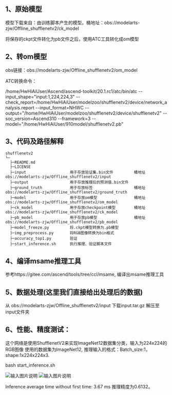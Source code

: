 ## 1、原始模型
模型下载来自：由训练脚本产生的模型。桶地址：obs://modelarts-zjw/Offline_shufflenetv2/ck_model

将保存的ckpt文件转化为pb文件之后，使用ATC工具转化成om模型

## 2、转om模型
obs链接：obs://modelarts-zjw/Offline_shufflenetv2/om_model

ATC转换命令：

/home/HwHiAiUser/Ascend/ascend-toolkit/20.1.rc1/atc/bin/atc --input_shape="input:1,224,224,3" --check_report=/home/HwHiAiUser/modelzoo/shufflenetv2/device/network_analysis.report --input_format=NHWC --output="/home/HwHiAiUser/modelzoo/shufflenetv2/device/shufflenetv2" --soc_version=Ascend310 --framework=3 --model="/home/HwHiAiUser/910model/shufflenetv2.pb" 

## 3、代码及路径解释

```
shufflenetv2
└─
  ├─README.md
  ├─LICENSE  
  ├─input                   用于存放验证集.bin文件         桶地址 obs://modelarts-zjw/Offline_shufflenetv2/input
  ├─output                  用于存放推理后的预测值.bin文件
  ├─ground_truth            用于存放标签                  桶地址 obs://modelarts-zjw/Offline_shufflenetv2/ground_truth
  ├─model                   用于存放om模型                桶地址 obs://modelarts-zjw/Offline_shufflenetv2/om_model
  ├─ck_model                用于存放checkpoint模型        桶地址 obs://modelarts-zjw/Offline_shufflenetv2/ck_model
  ├─pb_model                用于存放pb模型                桶地址 obs://modelarts-zjw/Offline_shufflenetv2/pb_model
  ├─model_freeze.py         将.ckpt模型转换为.pb模型
  ├─img_preprocess.py       将RGB图像转换为bin格式
  ├─accuracy_top1.py        验证
  ├─start_inference.sh      执行推理、验证脚本文件
```


## 4、编译msame推理工具
参考https://gitee.com/ascend/tools/tree/ccl/msame, 编译出msame推理工具

## 5、数据处理(这里我们直接给出处理后的数据)

从 obs://modelarts-zjw/Offline_shufflenetv2/input 下载input.tar.gz 解压至input文件夹


## 6、性能、精度测试：
这个网络是使用ShufflenetV2来实现ImageNet12数据集分类，输入为224x224的RGB图像
使用的数据集为ImageNet12, 推理输入的格式：Batch_size:1，shape:1x224x224x3.

bash start_inference.sh

![输入图片说明](https://images.gitee.com/uploads/images/2021/0120/130705_b34cb743_8511959.png "屏幕截图.png")
![输入图片说明](https://images.gitee.com/uploads/images/2021/0120/114335_932bdda0_8511959.png "屏幕截图.png")

Inference average time without first time: 3.67 ms 推理精度为0.6132。